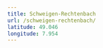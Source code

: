 ```yaml
---
title: Schweigen-Rechtenbach
url: /schweigen-rechtenbach/
latitude: 49.046
longitude: 7.954
---
```

